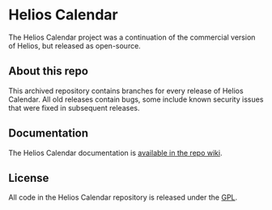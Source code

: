 # Helios Calendar

The Helios Calendar project was a continuation of the commercial version of Helios, but released as open-source.

## About this repo

This archived repository contains branches for every release of Helios Calendar. All old releases contain bugs, some include known security issues that were fixed in subsequent releases.

## Documentation

The Helios Calendar documentation is [available in the repo wiki](https://github.com/asdfdotdev/Helios-Calendar/wiki).

## License
All code in the Helios Calendar repository is released under the [GPL](http://www.gnu.org/licenses/gpl-2.0.html).
